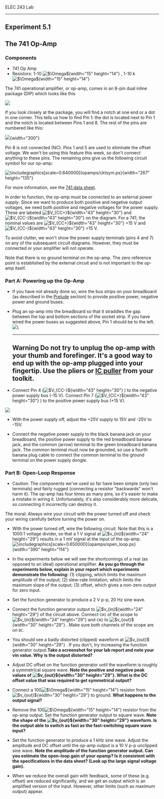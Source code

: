 ELEC 243 Lab

------------------------------------------------------------------------

Experiment 5.1
--------------

The 741 Op-Amp
--------------

### Components

-   741 Op Amp
-   Resistors: 1-10 ![\$\\Omega\$](img8.png){width="15" height="14"} ,
    1-10 k![\$\\Omega\$](img8.png){width="15" height="14"}

The 741 operational amplifier, or op-amp, comes in an 8-pin dual inline
package (DIP) which looks like this

![](../figs/741_photo2.jpg)

If you look closely at the package, you will find a notch at one end or
a dot in one corner. This tells us how to find Pin 1: the dot is located
next to Pin 1 and the notch is located between Pins 1 and 8. The rest of
the pins are numbered like this:

![](../figs/741_pkg.gif){width="300"}

Pin 8 is not connected (NC). Pins 1 and 5 are used to eliminate the
offset voltage. We won't be using this feature this week, so don't
connect anything to these pins. The remaining pins give us the following
circuit symbol for our op-amp:

![\\includegraphics\[scale=0.640000\]{opamps/cktsym.ps}](img232.png){width="267"
height="135"}

For more information, see the [741 data
sheet](http://www.ti.com/lit/ds/symlink/lm741.pdf).

In order to function, the op-amp must be connected to an external *power
supply*. Since we want to produce both positive and negative output
voltages, we need both positive and negative voltages for the power
supply. These are labeled ![\$V\_{CC+}\$](img48.png){width="43"
height="30"} and ![\$V\_{CC-}\$](img49.png){width="43" height="30"} on
the diagram. For a 741, the nominal values are
![\$V\_{CC+}\$](img48.png){width="43" height="30"} =15 V and
![\$V\_{CC-}\$](img49.png){width="43" height="30"} =15 V.

To avoid clutter, we won't show the power supply terminals (pins 4 and
7) on any of the subsequent circuit diagrams. However, they must be
connected or your amplifier will not operate.

Note that there is no ground terminal on the op-amp. The zero reference
point is established by the external circuit and is not important to the
op-amp itself.

### Part A: Powering up the Op-Amp

- If you have not already done so, wire the bus strips on your
breadboard (as described in the [Prelude](file.27.html) section) to
provide positive power, negative power and ground buses.

- Plug an op-amp into the breadboard so that it straddles the gap
between the top and bottom sections of the socket strip. If you have
wired the power buses as suggested above, Pin 1 should be to the left.\
![](../figs/dot_clear.gif)\

  ------------------------------------------------------------------------
  **Warning**
  Do not try to unplug the op-amp with your thumb and forefinger. It's a
  good way to end up with the op-amp plugged into your fingertip. Use the
  pliers or [IC puller](../figs/ic_puller.jpg) from your toolkit.
  ------------------------------------------------------------------------

- Connect Pin 4 (![\$V\_{CC-}\$](img49.png){width="43" height="30"} ) to
the negative power supply bus (-15 V). Connect Pin 7
(![\$V\_{CC+}\$](img48.png){width="43" height="30"} ) to the positive
power supply bus (+15 V).

![](../figs/opamp_pwr.jpg)

- With the power supply off, adjust the +25V supply to 15V and -25V to
-15V.

- Connect the negative power supply to the black banana jack on your
breadboard, the positive power supply to the red breadboard banana jack,
and the common (arrow) terminal to the green breadboard banana jack. The
common terminal must now be grounded, so use a fourth banana plug cable
to connect the common terminal to the ground terminal on the power
supply dongle.

### Part B: Open-Loop Response

- Caution: The components we've used so far have been simple (only two
terminals) and fairly rugged (connecting a resistor "backwards" won't
harm it). The op-amp has four times as many pins, so it's easier to make
a mistake in wiring it. Unfortunately, it's also considerably more
delicate, so connecting it incorrectly can destroy it.

The moral: Always wire your circuit with the power turned off and check
your wiring carefully before turning the power on.

- With the power turned off, wire the following circuit. Note that this
is a 1000:1 voltage divider, so that a 1 V signal at
![\$v\_{in}\$](img50.png){width="24" height="29"} results in a 1 mV
signal at the input of the op-amp.
![\\includegraphics\[scale=0.650000\]{opamps/open\_loop.ps}](img233.png){width="390"
height="114"}

- In the experiments below we will see the shortcomings of a real (as
opposed to an ideal) operational amplifier. **As you go through the
experiments below, explain in your report which experiments demonstrate
the following:** (1) clipping, which limits the maximum amplitude of the
output; (2) slew-rate limitation, which limits the maximum slope of the
output; (3) offset, which gives a non-zero output for zero input.

- Set the function generator to produce a 2 V p-p, 20 Hz sine wave.

- Connect the function generator output to
![\$v\_{in}\$](img50.png){width="24" height="29"} of the circuit above.
Connect `CH1` of the scope to ![\$v\_{in}\$](img50.png){width="24"
height="29"} and `CH2` to ![\$v\_{out}\$](img51.png){width="30"
height="29"} . Make sure both channels of the scope are on `DC`.

- You should see a badly distorted (clipped) waveform at
![\$v\_{out}\$](img51.png){width="30" height="29"} . If you don't, try
increasing the function generator output.**Take a screenshot for your
lab report and note your vin value. Why is the output distorted?**

- Adjust DC offset on the function generator until the waveform is
roughly a symmetrical square wave. **Note the positive and negative peak
values of ![\$v\_{out}\$](img51.png){width="30" height="29"}. What is
the DC offset value that was required to get symmetrical output?**

- Connect a 100![\$\\Omega\$](img8.png){width="15" height="14"} resistor
from ![\$v\_{out}\$](img51.png){width="30" height="29"} to ground.
**What happens to the output signal?**

- Remove the 100![\$\\Omega\$](img8.png){width="15" height="14"}
resistor from the op-amp output. Set the function generator output to
square wave. **Note the shape of the
![\$v\_{out}\$](img51.png){width="30" height="29"} waveform. Is the
output able to switch as fast as the fast-switching square wave input?**

- Set the function generator to produce a 1 kHz sine wave. Adjust the
amplitude and DC offset until the op-amp output is a 10 V p-p unclipped
sine wave. **Note the amplitude of the function generator output. Can
you estimate the open-loop gain of your opamp? Is it consistent with the
specifications in the data sheet? (Look up the large signal voltage
gain).**

- When we reduce the overall gain with feedback, some of these (e.g.
offset) are reduced significantly, and we get an output which is an
amplified version of the input. However, other limits (such as maximum
output) appear.
